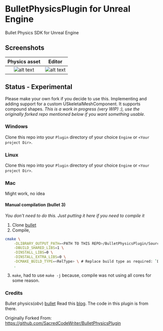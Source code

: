 # BulletPhysicsPlugin for Unreal Engine
Bullet Physics SDK for Unreal Engine 

## Screenshots
| Physics asset | Editor |
|:-------------:|:------:|
| ![alt text](https://github.com/Yadhu-S/BulletPhysicsPlugin/blob/dev/screenshots/UE_physics_view.png?raw=true) | ![alt text](https://github.com/Yadhu-S/BulletPhysicsPlugin/blob/dev/screenshots/UE_viewport.png?raw=true) |



## Status - Experimental
Please make your own fork if you decide to use this.
Implementing and adding support for a custom USkeletalMeshComponent. It supports compound shapes.
*This is a work in progress (very WIP) :), use the originally forked repo mentioned below if you want something usable.*

### Windows
Clone this repo into your `Plugin` directory of your choice `Engine` or `<Your project Dir>`.

### Linux
Clone this repo into your `Plugin` directory of your choice `Engine` or `<Your project Dir>`.

### Mac
Might work, no idea

#### Manual compilation (bullet 3) 
*You don't need to do this. Just putting it here if you need to compile it*
1. Clone [bullet](https://github.com/bulletphysics/bullet3)
2. Compile,

```bash
cmake \
    -DLIBRARY_OUTPUT_PATH=<PATH TO THIS REPO>/BulletPhysicsPlugin/Source/ThirdParty/BulletPhysicsEngineLibrary/lib/linux/<RelFolder>\
    -DBUILD_SHARED_LIBS=1 \
    -DINSTALL_LIBS=0 \
    -DINSTALL_EXTRA_LIBS=0 \
    -DCMAKE_BUILD_TYPE=<RelType> \ # Replace build type as required: `Debug`,`RelWithDebugInfo`,`Release`.
    .
```

3. `make`, had to use `make -j` because, compile was not using all cores for some reason.


### Credits
Bullet physics(*obv*) [bullet](https://github.com/bulletphysics/bullet3)
Read this [blog](https://www.stevestreeting.com/2020/07/26/using-bullet-for-physics-in-ue4/). The code in this plugin
is from there.

Originally Forked From: https://github.com/SacredCodeWriter/BulletPhysicsPlugin

